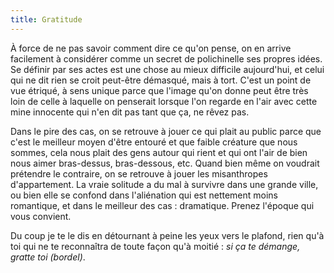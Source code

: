 ```yaml
---
title: Gratitude
---
```


À force de ne pas savoir comment dire ce qu'on pense, on en arrive facilement
à considérer comme un secret de polichinelle ses propres idées. Se définir par
ses actes est une chose au mieux difficile aujourd'hui, et celui qui ne dit
rien se croit peut-être démasqué, mais à tort. C'est un point de vue étriqué,
à sens unique parce que l'image qu'on donne peut être très loin de celle à
laquelle on penserait lorsque l'on regarde en l'air avec cette mine innocente
qui n'en dit pas tant que ça, ne rêvez pas.

Dans le pire des cas, on se retrouve à jouer ce qui plait au public parce que
c'est le meilleur moyen d'être entouré et que faible créature que nous sommes,
cela nous plait des gens autour qui rient et qui ont l'air de bien nous aimer
bras-dessus, bras-dessous, etc. Quand bien même on voudrait prétendre le
contraire, on se retrouve à jouer les misanthropes d'appartement. La vraie
solitude a du mal à survivre dans une grande ville, ou bien elle se confond
dans l'aliénation qui est nettement moins romantique, et dans le meilleur des
cas : dramatique. Prenez l'époque qui vous convient.

Du coup je te le dis en détournant à peine les yeux vers le plafond, rien qu'à
toi qui ne te reconnaîtra de toute façon qu'à moitié : _si ça te démange,
gratte toi (bordel)_.

